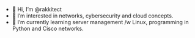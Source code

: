 - 👋 Hi, I’m @rakkitect
- 👀 I’m interested in networks, cybersecurity and cloud concepts.
- 🌱 I’m currently learning server management /w Linux, programming in Python and Cisco networks.

<!---
rakkitect/rakkitect is a ✨ special ✨ repository because its `README.md` (this file) appears on your GitHub profile.
You can click the Preview link to take a look at your changes.
--->

